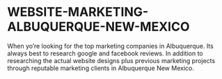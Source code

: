 # WEBSITE-MARKETING-ALBUQUERQUE-NEW-MEXICO
When yo’re looking for the top marketing companies in Albuquerque.  Its always best to research google and facebook reviews.  In addition to researching the actual website designs plus previous marketing projects through reputable marketing clients in Albuquerque New Mexico.
